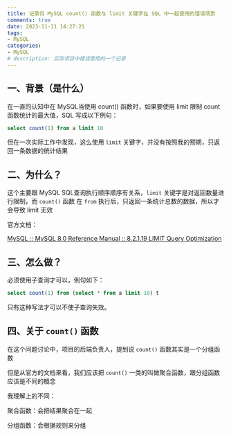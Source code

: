 ```yaml
---
title: 记录将 MySQL count() 函数与 limit 关键字在 SQL 中一起使用的错误场景
comments: true
date: 2023-11-11 14:27:21
tags:
- MySQL
categories:
- MySQL
# description: 实际项目中错误使用的一个记录
---
```




## 一、背景（是什么）

在一直的认知中在 MySQL当使用 count() 函数时，如果要使用 limit 限制 count 函数统计的最大值，SQL 写成以下例句：

```sql
select count(1) from a limit 10
```

但在一次实际工作中发现，这么使用 `limit` 关键字，并没有按照我的预期，只返回一条数据的统计结果

<!--more-->

## 二、为什么？

这个主要跟 MySQL SQL查询执行顺序顺序有关系，`limit` 关键字是对返回数量进行限制，而 `count()` 函数 在 `from` 执行后，只返回一条统计总数的数据，所以才会导致 limit 无效

官方文档：

[MySQL :: MySQL 8.0 Reference Manual :: 8.2.1.19 LIMIT Query Optimization](https://dev.mysql.com/doc/refman/8.0/en/limit-optimization.html)



## 三、怎么做？

必须使用子查询才可以，例句如下：

```sql
select count(1) from (select * from a limit 10) t
```

只有这种写法才可以不使子查询失效。



## 四、关于 `count()` 函数

在这个问题讨论中，项目的后端负责人，提到说 `count()` 函数其实是一个分组函数

但是从官方的文档来看，我们应该把 `count()` 一类的叫做聚合函数，跟分组函数应该是不同的概念

我理解上的不同：

聚合函数：会把结果聚合在一起

分组函数：会根据规则来分组
